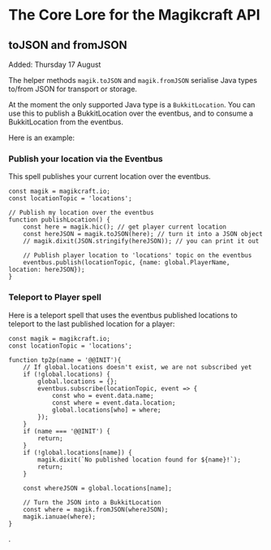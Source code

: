 # The Core Lore for the Magikcraft API
## toJSON and fromJSON

Added: Thursday 17 August

The helper methods `magik.toJSON` and `magik.fromJSON` serialise Java types to/from JSON for transport or storage.

At the moment the only supported Java type is a `BukkitLocation`. You can use this to publish a BukkitLocation over the eventbus, and to consume a BukkitLocation from the eventbus.

Here is an example:

### Publish your location via the Eventbus

This spell publishes your current location over the eventbus.

```
const magik = magikcraft.io;
const locationTopic = 'locations';

// Publish my location over the eventbus
function publishLocation() {
    const here = magik.hic(); // get player current location
    const hereJSON = magik.toJSON(here); // turn it into a JSON object
    // magik.dixit(JSON.stringify(hereJSON)); // you can print it out

    // Publish player location to 'locations' topic on the eventbus
    eventbus.publish(locationTopic, {name: global.PlayerName, location: hereJSON});
}
```

### Teleport to Player spell

Here is a teleport spell that uses the eventbus published locations to teleport to the last published location for a player:

```
const magik = magikcraft.io;
const locationTopic = 'locations';

function tp2p(name = '@@INIT'){
    // If global.locations doesn't exist, we are not subscribed yet
    if (!global.locations) {
        global.locations = {};
        eventbus.subscribe(locationTopic, event => {
            const who = event.data.name;
            const where = event.data.location;
            global.locations[who] = where;
        });
    }
    if (name === '@@INIT') {
        return;
    }
    if (!global.locations[name]) {
        magik.dixit(`No published location found for ${name}!`);
        return;
    }

    const whereJSON = global.locations[name];

    // Turn the JSON into a BukkitLocation
    const where = magik.fromJSON(whereJSON);
    magik.ianuae(where);
}
```
.
